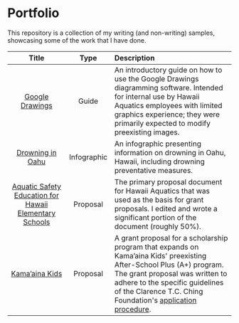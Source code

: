 # Portfolio
This repository is a collection of my writing (and non-writing) samples, showcasing some of the work that I have done.

| Title | Type | Description |
| :---: | :---: | :--- |
| [Google Drawings](https://github.com/aaronschmaltz/portfolio/blob/main/guides/google-drawings.md) | Guide | An introductory guide on how to use the Google Drawings diagramming software. Intended for internal use by Hawaii Aquatics employees with limited graphics experience; they were primarily expected to modify preexisting images. |
| [Drowning in Oahu](https://github.com/aaronschmaltz/portfolio/blob/main/infographics/drowning-infographic.png) | Infographic | An infographic presenting information on drowning in Oahu, Hawaii, including drowning preventative measures. |
| [Aquatic Safety Education for Hawaii Elementary Schools](https://github.com/aaronschmaltz/portfolio/blob/main/proposals/aquatic-safety-education.md) | Proposal | The primary proposal document for Hawaii Aquatics that was used as the basis for grant proposals. I edited and wrote a significant portion of the document (roughly 50%). |
| [Kama’aina Kids](https://github.com/aaronschmaltz/portfolio/blob/main/proposals/kamaaina-kids.md) | Proposal | A grant proposal for a scholarship program that expands on Kama’aina Kids' preexisting After-School Plus (A+) program. The grant proposal was written to adhere to the specific guidelines of the Clarence T.C. Ching Foundation's [application procedure](https://www.clarencetcchingfoundation.org/grant-seekers/). |
